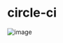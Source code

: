 # circle-ci

![image](https://user-images.githubusercontent.com/79715609/230709487-3bfb6df3-df40-4376-a9d2-8b9b8eec368c.png)
